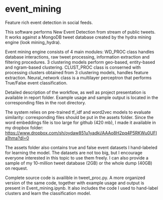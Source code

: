 event_mining
============

Feature rich event detection in social feeds.

This software performs New Event Detection from stream of public tweets.
It works against a MongoDB tweet database created by the hydra mining engine (look mining_hydra).

Event mining engine consists of 4 main modules:
WD_PROC class handles database interactions, raw tweet processing, information extraction and filtering procedures.
3 clustering models perform geo-based, entity-based and ngram-based clustering.
CLUST_PROC class is conserned with processing clusters obtained from 3 clustering models, handles feature extraction.
Neural_network class is a multilayer perceptron that performs True/False event classification.

Detailed description of the workflow, as well as project presentation is available in report folder.
Example usage and sample output is located in the corresponding files in the root directory.

The system relies on pre-trained tf_idf and word2vec models to evaluate similarity: corresponding files should be put in the assets folder.
Since the word embeddings file is too large for github (420 mb), I made it available in my dropbox folder: 
https://www.dropbox.com/sh/oydaw851u1yadki/AAAo8H2pq4P5RKWu0UFIa1hma?dl=0

The assets folder also contains true and false event datasets I hand-labeled for learning the model. 
The datasets are not too big, but I encourage everyone interested in this topic to use them freely.
I can also provide a sample of my 10-million tweet database (2GB) or the whole dump (40GB) on request.

Complete source code is availible in tweet_proc.py.
A more organized version of the same code, together with example usage and output is present in Event_mining.ipynb.
It also includes the code I used to hand-label clusters and learn the classification model.